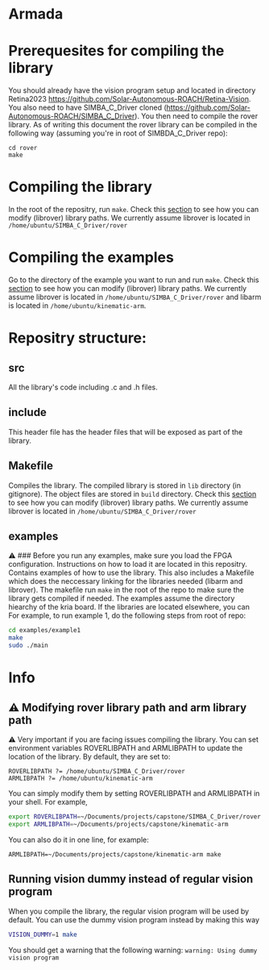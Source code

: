 # Armada
# Prerequesites for compiling the library
You should already have the vision program setup and located in directory Retina2023 https://github.com/Solar-Autonomous-ROACH/Retina-Vision.
You also need to have SIMBA_C_Driver cloned (https://github.com/Solar-Autonomous-ROACH/SIMBA_C_Driver). You then need to compile the rover library. As of writing this document the rover library can be compiled in the following way (assuming you're in root of SIMBDA_C_Driver repo):
```
cd rover
make
```

# Compiling the library

In the root of the repositry, run `make`. Check this [section](#modifying-rover-library-path-and-arm-library-path) to see how you can modify (librover) library paths. We currently assume librover is located in `/home/ubuntu/SIMBA_C_Driver/rover`

# Compiling the examples

Go to the directory of the example you want to run and run `make`. Check this [section](#modifying-rover-library-path-and-arm-library-path) to see how you can modify (librover) library paths. We currently assume librover is located in `/home/ubuntu/SIMBA_C_Driver/rover` and libarm is located in `/home/ubuntu/kinematic-arm`.

# Repositry structure: 

## src

All the library's code including .c and .h files.

## include

This header file has the header files that will be exposed as part of the library.

## Makefile

Compiles the library. The compiled library is stored in `lib` directory (in gitignore). The object files are stored in `build` directory. Check this [section](#modifying-rover-library-path-and-arm-library-path) to see how you can modify (librover) library paths. We currently assume librover is located in `/home/ubuntu/SIMBA_C_Driver/rover`

## examples
⚠️ ### Before you run any examples, make sure you load the FPGA configuration. Instructions on how to load it are located in this repositry.
Contains examples of how to use the library. This also includes a Makefile which does the neccessary linking for the libraries needed (libarm and librover). The makefile run `make` in the  root of the repo to make sure the library gets compiled if needed.
The examples assume the directory hiearchy of the kria board. If the libraries are located elsewhere, you can 
For example, to run example 1, do the following steps from root of repo:
```sh
cd examples/example1
make
sudo ./main
```


# Info

## ⚠️ Modifying rover library path and arm library path
⚠️ Very important if you are facing issues compiling the library.
You can set environment variables ROVERLIBPATH and ARMLIBPATH to update the location of the library.
By default, they are set to:
```
ROVERLIBPATH ?= /home/ubuntu/SIMBA_C_Driver/rover
ARMLIBPATH ?= /home/ubuntu/kinematic-arm
```
You can simply modify them by setting ROVERLIBPATH and ARMLIBPATH in your shell. For example,
```bash
export ROVERLIBPATH=~/Documents/projects/capstone/SIMBA_C_Driver/rover
export ARMLIBPATH=~/Documents/projects/capstone/kinematic-arm
```
You can also do it in one line, for example:
```
ARMLIBPATH=~/Documents/projects/capstone/kinematic-arm make
```


## Running vision dummy instead of regular vision program
When you compile the library, the regular vision program will be used by default. You can use the dummy vision program instead by making this way
```bash
VISION_DUMMY=1 make
```
You should get a warning that the following warning:
`warning: Using dummy vision program`


